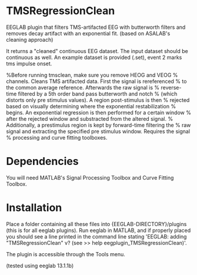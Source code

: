TMSRegressionClean
==================
EEGLAB plugin that filters TMS-artifacted EEG with butterworth filters and removes decay artifact with an exponential fit. (based on ASALAB's cleaning approach)

It returns a "cleaned" continuous EEG dataset. The input dataset should be continuous as well. An example dataset is provided (.set), event 2 marks tms impulse onset.

%Before running tmsclean, make sure you remove HEOG and VEOG
% channels. Cleans TMS artifacted data. First the signal is rereferenced
% to the common average reference. Afterwards the raw signal is
% reverse-time filtered by a 5th order band pass butterworth  and notch
% (which distorts only pre stimulus values). A region post-stimulus is then 
% rejected based on visually determining where the exponential restabilization 
% begins. An exponential regression is then performed for a certain window 
% after the rejected window and substracted from the altered signal. 
% Additionally, a prestimulus region is kept by forward-time filtering the 
% raw signal and extracting the specified pre stimulus window. Requires the signal
% processing and curve fitting toolboxes.

Dependencies
============
You will need MATLAB's Signal Processing Toolbox and Curve Fitting Toolbox.

Installation
============
Place a folder containing all these files into {EEGLAB-DIRECTORY}/plugins (this is for all eeglab plugins). Run eeglab in MATLAB, and if properly placed you should see a line printed in the command line stating 'EEGLAB: adding "TMSRegressionClean" v? (see >> help eegplugin_TMSRegressionClean)'.

The plugin is accessible through the Tools menu.


(tested using eeglab 13.1.1b)